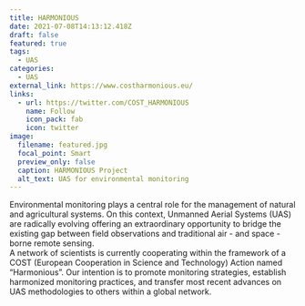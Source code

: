 ```yaml
---
title: HARMONIOUS
date: 2021-07-08T14:13:12.418Z
draft: false
featured: true
tags:
  - UAS
categories:
  - UAS
external_link: https://www.costharmonious.eu/
links:
  - url: https://twitter.com/COST_HARMONIOUS
    name: Follow
    icon_pack: fab
    icon: twitter
image:
  filename: featured.jpg
  focal_point: Smart
  preview_only: false
  caption: HARMONIOUS Project
  alt_text: UAS for environmental monitoring
---
```

Environmental monitoring plays a central role for the management of natural and agricultural systems. On this context, Unmanned Aerial Systems (UAS) are radically evolving offering an extraordinary opportunity to bridge the existing gap between field observations and traditional air - and space - borne remote sensing.\
A network of scientists is currently cooperating within the framework of a COST (European Cooperation in Science and Technology) Action named “Harmonious”. Our intention is to promote monitoring strategies, establish harmonized monitoring practices, and transfer most recent advances on UAS methodologies to others within a global network.